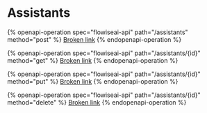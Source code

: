 # Assistants

{% openapi-operation spec="flowiseai-api" path="/assistants" method="post" %}
[Broken link](broken-reference)
{% endopenapi-operation %}

{% openapi-operation spec="flowiseai-api" path="/assistants/{id}" method="get" %}
[Broken link](broken-reference)
{% endopenapi-operation %}

{% openapi-operation spec="flowiseai-api" path="/assistants/{id}" method="put" %}
[Broken link](broken-reference)
{% endopenapi-operation %}

{% openapi-operation spec="flowiseai-api" path="/assistants/{id}" method="delete" %}
[Broken link](broken-reference)
{% endopenapi-operation %}

